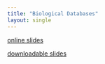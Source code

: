 ```yaml
---
title: "Biological Databases"
layout: single
---
```


[online slides](https://docs.google.com/presentation/d/1WebY_mwEaR4BdHULyz2hRhqxTASX4o0yx2CJM6yKyhI/present?usp=sharing)

[downloadable slides](https://docs.google.com/presentation/d/1WebY_mwEaR4BdHULyz2hRhqxTASX4o0yx2CJM6yKyhI/export/pptx)
